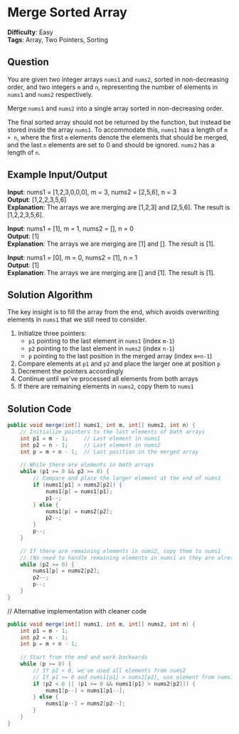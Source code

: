 # Merge Sorted Array

**Difficulty**: Easy  
**Tags**: Array, Two Pointers, Sorting

## Question
You are given two integer arrays `nums1` and `nums2`, sorted in non-decreasing order, and two integers `m` and `n`, representing the number of elements in `nums1` and `nums2` respectively.

Merge `nums1` and `nums2` into a single array sorted in non-decreasing order.

The final sorted array should not be returned by the function, but instead be stored inside the array `nums1`. To accommodate this, `nums1` has a length of `m + n`, where the first `m` elements denote the elements that should be merged, and the last `n` elements are set to 0 and should be ignored. `nums2` has a length of `n`.

## Example Input/Output
**Input**: nums1 = [1,2,3,0,0,0], m = 3, nums2 = [2,5,6], n = 3  
**Output**: [1,2,2,3,5,6]  
**Explanation**: The arrays we are merging are [1,2,3] and [2,5,6]. The result is [1,2,2,3,5,6].

**Input**: nums1 = [1], m = 1, nums2 = [], n = 0  
**Output**: [1]  
**Explanation**: The arrays we are merging are [1] and []. The result is [1].

**Input**: nums1 = [0], m = 0, nums2 = [1], n = 1  
**Output**: [1]  
**Explanation**: The arrays we are merging are [] and [1]. The result is [1].

## Solution Algorithm
The key insight is to fill the array from the end, which avoids overwriting elements in `nums1` that we still need to consider.

1. Initialize three pointers:
   - `p1` pointing to the last element in `nums1` (index `m-1`)
   - `p2` pointing to the last element in `nums2` (index `n-1`)
   - `p` pointing to the last position in the merged array (index `m+n-1`)
2. Compare elements at `p1` and `p2` and place the larger one at position `p`
3. Decrement the pointers accordingly
4. Continue until we've processed all elements from both arrays
5. If there are remaining elements in `nums2`, copy them to `nums1`

## Solution Code
```java
public void merge(int[] nums1, int m, int[] nums2, int n) {
    // Initialize pointers to the last elements of both arrays
    int p1 = m - 1;     // Last element in nums1
    int p2 = n - 1;     // Last element in nums2
    int p = m + n - 1;  // Last position in the merged array
    
    // While there are elements in both arrays
    while (p1 >= 0 && p2 >= 0) {
        // Compare and place the larger element at the end of nums1
        if (nums1[p1] > nums2[p2]) {
            nums1[p] = nums1[p1];
            p1--;
        } else {
            nums1[p] = nums2[p2];
            p2--;
        }
        p--;
    }
    
    // If there are remaining elements in nums2, copy them to nums1
    // (No need to handle remaining elements in nums1 as they are already in place)
    while (p2 >= 0) {
        nums1[p] = nums2[p2];
        p2--;
        p--;
    }
}
```

// Alternative implementation with cleaner code
```java
public void merge(int[] nums1, int m, int[] nums2, int n) {
    int p1 = m - 1;
    int p2 = n - 1;
    int p = m + n - 1;
    
    // Start from the end and work backwards
    while (p >= 0) {
        // If p2 < 0, we've used all elements from nums2
        // If p1 >= 0 and nums1[p1] > nums2[p2], use element from nums1
        if (p2 < 0 || (p1 >= 0 && nums1[p1] > nums2[p2])) {
            nums1[p--] = nums1[p1--];
        } else {
            nums1[p--] = nums2[p2--];
        }
    }
}
``` 